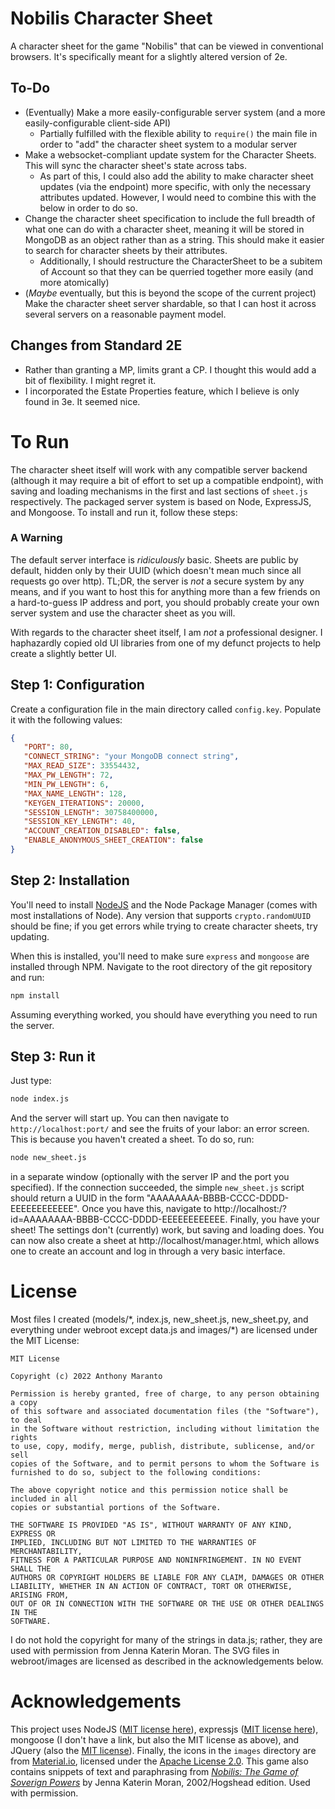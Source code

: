 # Nobilis Character Sheet
 A character sheet for the game "Nobilis" that can be viewed in conventional browsers. It's specifically meant for a slightly altered version of 2e.
 
## To-Do
 - (Eventually) Make a more easily-configurable server system (and a more easily-configurable client-side API)
   * Partially fulfilled with the flexible ability to `require()` the main file in order to "add" the character sheet system to a modular server
 - Make a websocket-compliant update system for the Character Sheets. This will sync the character sheet's state across tabs.
   * As part of this, I could also add the ability to make character sheet updates (via the endpoint) more specific, with only the necessary attributes updated. However, I would need
     to combine this with the below in order to do so.
 - Change the character sheet specification to include the full breadth of what one can do with a character sheet, meaning it will be stored in MongoDB as
   an object rather than as a string. This should make it easier to search for character sheets by their attributes.
   * Additionally, I should restructure the CharacterSheet to be a subitem of Account so that they can be querried together more easily (and more atomically)
 - (*Maybe* eventually, but this is beyond the scope of the current project) Make the character sheet server shardable, so that I can host it across several servers on a
   reasonable payment model.
 
## Changes from Standard 2E
  - Rather than granting a MP, limits grant a CP. I thought this would add a bit of flexibility. I might regret it.
  - I incorporated the Estate Properties feature, which I believe is only found in 3e. It seemed nice.

# To Run
 The character sheet itself will work with any compatible server backend (although it may require a bit of effort to set up a compatible endpoint), with saving and loading mechanisms
 in the first and last sections of `sheet.js` respectively. The packaged server system is based on Node, ExpressJS, and Mongoose. To install and run it, follow these steps:
 
### A Warning
 The default server interface is *ridiculously* basic.
 Sheets are public by default, hidden only by their UUID (which doesn't mean much since all requests go over http). TL;DR, the server is *not* a secure system by
 any means, and if you want to host this for anything more than a few friends on a hard-to-guess IP address and port, you should probably create your own server system and use the
 character sheet as you will.
 
 With regards to the character sheet itself, I am *not* a professional designer. I haphazardly copied old UI libraries from one of my defunct projects to help create a slightly better
 UI.
 
## Step 1: Configuration
 Create a configuration file in the main directory called `config.key`. Populate it with the following values:
 ```json
 {
	"PORT": 80,
	"CONNECT_STRING": "your MongoDB connect string",
	"MAX_READ_SIZE": 33554432,
	"MAX_PW_LENGTH": 72,
	"MIN_PW_LENGTH": 6,
	"MAX_NAME_LENGTH": 128,
	"KEYGEN_ITERATIONS": 20000,
	"SESSION_LENGTH": 30758400000,
	"SESSION_KEY_LENGTH": 40,
	"ACCOUNT_CREATION_DISABLED": false,
	"ENABLE_ANONYMOUS_SHEET_CREATION": false
 }
```

## Step 2: Installation
 You'll need to install [NodeJS](https://nodejs.org/en/download/) and the Node Package Manager (comes with most installations of Node). Any version that supports `crypto.randomUUID` should
 be fine; if you get errors while trying to create character sheets, try updating.
 
 When this is installed, you'll need to make sure `express` and `mongoose` are installed through NPM. Navigate to the root directory of the git repository and run:
 ```bash
 npm install
 ```
 
 Assuming everything worked, you should have everything you need to run the server.

## Step 3: Run it
 Just type:
 ```bash
 node index.js
 ```
 And the server will start up. You can then navigate to `http://localhost:port/` and see the fruits of your labor: an error screen. This is because you haven't created a sheet. To do so,
 run:
 ```bash
 node new_sheet.js
 ```
 in a separate window (optionally with the server IP and the port you specified). If the connection succeeded, the simple `new_sheet.js` script should return a UUID in the form
 "AAAAAAAA-BBBB-CCCC-DDDD-EEEEEEEEEEEE". Once you have this, navigate to http://localhost:<port>/?id=AAAAAAAA-BBBB-CCCC-DDDD-EEEEEEEEEEEE. Finally, you have your sheet! The settings don't
 (currently) work, but saving and loading does. You can now also create a sheet at http://localhost/manager.html, which allows one to create an account and log in through a very basic
 interface.

# License
 Most files I created (models/\*, index.js, new_sheet.js, new_sheet.py, and everything under webroot except data.js and images/\*) are licensed under the MIT License:
 
 ```
MIT License

Copyright (c) 2022 Anthony Maranto

Permission is hereby granted, free of charge, to any person obtaining a copy
of this software and associated documentation files (the "Software"), to deal
in the Software without restriction, including without limitation the rights
to use, copy, modify, merge, publish, distribute, sublicense, and/or sell
copies of the Software, and to permit persons to whom the Software is
furnished to do so, subject to the following conditions:

The above copyright notice and this permission notice shall be included in all
copies or substantial portions of the Software.

THE SOFTWARE IS PROVIDED "AS IS", WITHOUT WARRANTY OF ANY KIND, EXPRESS OR
IMPLIED, INCLUDING BUT NOT LIMITED TO THE WARRANTIES OF MERCHANTABILITY,
FITNESS FOR A PARTICULAR PURPOSE AND NONINFRINGEMENT. IN NO EVENT SHALL THE
AUTHORS OR COPYRIGHT HOLDERS BE LIABLE FOR ANY CLAIM, DAMAGES OR OTHER
LIABILITY, WHETHER IN AN ACTION OF CONTRACT, TORT OR OTHERWISE, ARISING FROM,
OUT OF OR IN CONNECTION WITH THE SOFTWARE OR THE USE OR OTHER DEALINGS IN THE
SOFTWARE.
 ```
 
 I do not hold the copyright for many of the strings in data.js; rather, they are used with permission from Jenna Katerin Moran.
 The SVG files in webroot/images are licensed as described in the acknowledgements below.

# Acknowledgements
 This project uses NodeJS ([MIT license here](https://raw.githubusercontent.com/nodejs/node/master/LICENSE)), expressjs ([MIT license here](https://github.com/expressjs/express/blob/master/LICENSE)),
 mongoose (I don't have a link, but also the MIT license as above), and JQuery (also the [MIT license](https://tldrlegal.com/license/mit-license)). Finally, the icons in the `images` directory are
 from [Material.io](https://material.io/resources), licensed under the [Apache License 2.0](https://www.apache.org/licenses/LICENSE-2.0.html).
 This game also contains snippets of text and paraphrasing from [*Nobilis: The Game of Soverign Powers*](https://www.drivethrurpg.com/product/141424/Nobilis-the-Game-of-Sovereign-Powers-2002-Edition)
 by Jenna Katerin Moran, 2002/Hogshead edition. Used with permission.